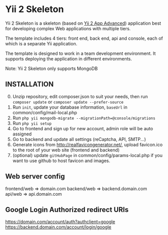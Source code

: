 Yii 2 Skeleton
==============

Yii 2 Skeleton is a skeleton (based on [Yii 2 App Advanced](https://github.com/yiisoft/yii2-app-advanced)) application best for
developing complex Web applications with multiple tiers.

The template includes 4 tiers: front end, back end, api and console, each of which
is a separate Yii application.

The template is designed to work in a team development environment. It supports
deploying the application in different environments.

Note: Yii 2 Skeleton only supports MongoDB

INSTALLATION
------------
0. Unzip repository, edit composer.json to suit your needs, then run `composer update` or `composer update --prefer-source`
1. Run `init`, update your database information, `baseUrl` in common/config/mail-local.php
2. Run `php yii mongodb-migrate --migrationPath=@console/migrations`
3. Run `php yii setup`
4. Go to frontend and sign up for new account, admin role will be auto assigned
5. Go to backend and update all settings (reCaptcha, API, SMTP...)
6. Generate icons from http://realfavicongenerator.net/, upload favicon.ico to the root of your web site (frontend and backend)
8. (optional) update `gitHubPage` in common/config/params-local.php if you want to use github to host favicon and images.

## Web server config
frontend/web => domain.com
backend/web => backend.domain.com
api/web => api.domain.com

## Google Login Authorized redirect URIs
https://domain.com/account/auth?authclient=google
https://backend.domain.com/account/login/google

